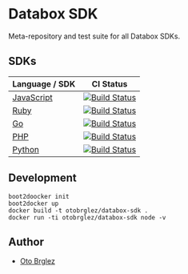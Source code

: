 # Databox SDK

Meta-repository and test suite for all Databox SDKs.

## SDKs

| Language / SDK                                              |   CI Status                                                                                                       |
|-------------------------------------------------------------|-------------------------------------------------------------------------------------------------------------------|
| [JavaScript](https://github.com/databox/databox-js)         | [![Build Status](https://travis-ci.org/databox/databox-js.svg)](https://travis-ci.org/databox/databox-js)         |
| [Ruby](https://github.com/databox/databox-ruby)             | [![Build Status](https://travis-ci.org/databox/databox-ruby.svg)](https://travis-ci.org/databox/databox-ruby)     |
| [Go](https://github.com/databox/databox-go)                 | [![Build Status](https://travis-ci.org/databox/databox-go.svg)](https://travis-ci.org/databox/databox-go)         |
| [PHP](https://github.com/databox/databox-php)               | [![Build Status](https://travis-ci.org/databox/databox-php.svg)](https://travis-ci.org/databox/databox-php)       |
| [Python](https://github.com/databox/databox-python)         | [![Build Status](https://travis-ci.org/databox/databox-python.svg)](https://travis-ci.org/databox/databox-python) |

## Development

    boot2doocker init
    boot2docker up
    docker build -t otobrglez/databox-sdk .
    docker run -ti otobrglez/databox-sdk node -v

## Author

- [Oto Brglez](https://github.com/otobrglez)

